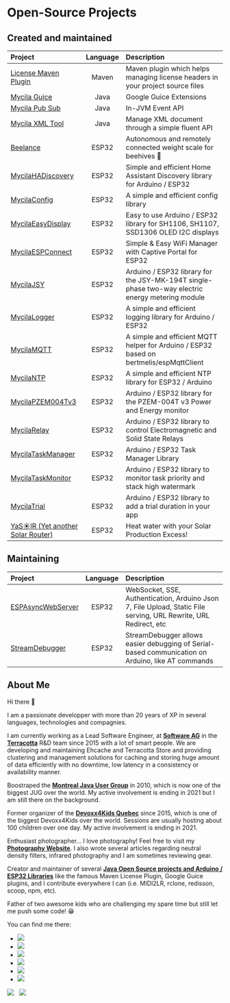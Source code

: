 # Open-Source Projects

## Created and maintained

| **Project**                                                        | **Language** | **Description**                                                                                  |
| :----------------------------------------------------------------- | :----------: | :----------------------------------------------------------------------------------------------- |
| [License Maven Plugin](https://oss.carbou.me/license-maven-plugin) |    Maven     | Maven plugin which helps managing license headers in your project source files                   |
| [Mycila Guice](https://oss.carbou.me/guice)                        |     Java     | Google Guice Extensions                                                                          |
| [Mycila Pub Sub](https://oss.carbou.me/pubsub)                     |     Java     | In-JVM Event API                                                                                 |
| [Mycila XML Tool](https://oss.carbou.me/xmltool)                   |     Java     | Manage XML document through a simple fluent API                                                  |
| [Beelance](https://oss.carbou.me/Beelance)                         |    ESP32     | Autonomous and remotely connected weight scale for beehives 🐝                                   |
| [MycilaHADiscovery](https://oss.carbou.me/MycilaHADiscovery)       |    ESP32     | Simple and efficient Home Assistant Discovery library for Arduino / ESP32                        |
| [MycilaConfig](https://oss.carbou.me/MycilaConfig)                 |    ESP32     | A simple and efficient config library                                                            |
| [MycilaEasyDisplay](https://oss.carbou.me/MycilaEasyDisplay)       |    ESP32     | Easy to use Arduino / ESP32 library for SH1106, SH1107, SSD1306 OLED I2C displays                |
| [MycilaESPConnect](https://oss.carbou.me/MycilaESPConnect)         |    ESP32     | Simple & Easy WiFi Manager with Captive Portal for ESP32                                         |
| [MycilaJSY](https://oss.carbou.me/MycilaJSY)                       |    ESP32     | Arduino / ESP32 library for the JSY-MK-194T single-phase two-way electric energy metering module |
| [MycilaLogger](https://oss.carbou.me/MycilaLogger)                 |    ESP32     | A simple and efficient logging library for Arduino / ESP32                                       |
| [MycilaMQTT](https://oss.carbou.me/MycilaMQTT)                     |    ESP32     | A simple and efficient MQTT helper for Arduino / ESP32 based on bertmelis/espMqttClient          |
| [MycilaNTP](https://oss.carbou.me/MycilaNTP)                       |    ESP32     | A simple and efficient NTP library for ESP32 / Arduino                                           |
| [MycilaPZEM004Tv3](https://oss.carbou.me/MycilaPZEM004Tv3)         |    ESP32     | Arduino / ESP32 library for the PZEM-004T v3 Power and Energy monitor                            |
| [MycilaRelay](https://oss.carbou.me/MycilaRelay)                   |    ESP32     | Arduino / ESP32 library to control Electromagnetic and Solid State Relays                        |
| [MycilaTaskManager](https://oss.carbou.me/MycilaTaskManager)       |    ESP32     | Arduino / ESP32 Task Manager Library                                                             |
| [MycilaTaskMonitor](https://oss.carbou.me/MycilaTaskMonitor)       |    ESP32     | Arduino / ESP32 library to monitor task priority and stack high watermark                        |
| [MycilaTrial](https://oss.carbou.me/MycilaTrial)                   |    ESP32     | Arduino / ESP32 library to add a trial duration in your app                                      |
| [YaS☀️lR (Yet another Solar Router)](https://yasolr.carbou.me)      |    ESP32     | Heat water with your Solar Production Excess!                                                    |

## Maintaining

| **Project**                                                  | **Language** | **Description**                                                                                                  |
| :----------------------------------------------------------- | :----------: | :--------------------------------------------------------------------------------------------------------------- |
| [ESPAsyncWebServer](https://oss.carbou.me/ESPAsyncWebServer) |    ESP32     | WebSocket, SSE, Authentication, Arduino Json 7, File Upload, Static File serving, URL Rewrite, URL Redirect, etc |
| [StreamDebugger](https://oss.carbou.me/StreamDebugger)       |    ESP32     | StreamDebugger allows easier debugging of Serial-based communication on Arduino, like AT commands                |

## About Me

Hi there&nbsp;👋

I am a passionate developper with more than 20 years of XP in several languages, technologies and compagnies.

I am currently working as a Lead Software Engineer, at **[Software AG](https://github.com/SoftwareAG)** in the **[Terracotta](https://github.com/Terracotta-OSS)** R&D team since 2015 with a lot of smart people.
We are developing and maintaining Ehcache and Terracotta Store and providing clustering and management solutions for caching and storing huge amount of data efficiently with no downtime, low latency in a consistency or availability manner.

Boostraped the **[Montreal Java User Group](https://www.montreal-jug.org/)** in 2010, which is now one of the biggest JUG over the world.
My active involvement is ending in 2021 but I am still there on the background.

Former organizer of the **[Devoxx4Kids Quebec](http://www.devoxx4kids.org/quebec/)** since 2015, which is one of the biggest Devoxx4Kids over the world.
Sessions are usually hosting about 100 children over one day.
My active involvement is ending in 2021.

Enthusiast photographer... I love photography! Feel free to visit my **[Photography Website](https://www.mathieu.photography/)**.
I also wrote several articles regarding neutral density filters, infrared photography and I am sometimes reviewing gear.

Creator and maintainer of several **[Java Open Source projects and Arduino / ESP32 Libraries](https://oss.carbou.me/)** like the famous Maven License Plugin, Google Guice plugins, and I contribute everywhere I can (i.e. MIDI2LR, rclone, redisson, scoop, npm, etc).

Father of two awesome kids who are challenging my spare time but still let me push some code! 😁

You can find me there:

- [![](https://img.shields.io/badge/github-mathieucarbou-211F1F?logo=github&logoColor=white&style=flat-square)](https://github.com/mathieucarbou/)
- [![](https://img.shields.io/badge/github-oss-211F1F?logo=github&logoColor=white&style=flat-square)](https://oss.carbou.me)
- [![](https://img.shields.io/badge/linkedin-mathieucarbou-0072B1?logo=linkedin&style=flat-square)](https://www.linkedin.com/in/mathieucarbou/)
- [![](https://img.shields.io/badge/tumblr-mathieu.carbou.me-314d69?logo=tumblr&logoColor=white&style=flat-square)](https://mathieu.carbou.me/)
- [![](https://img.shields.io/badge/website-mathieu.photography-1BC?logo=react&logoColor=white&style=flat-square)](https://www.mathieu.photography/)
- [![](https://img.shields.io/badge/flickr-mathieucarbou-ff69b4?logo=flickr&style=flat-square)](https://www.flickr.com/photos/mathieucarbou/)

[![](https://github-readme-stats.vercel.app/api?username=mathieucarbou&show_icons=true&theme=dark#gh-dark-mode-only&count_private=true&include_all_commits=true)](https://github.com/mathieucarbou/) &nbsp; [![](https://github-readme-stats.vercel.app/api/top-langs/?username=mathieucarbou&layout=compact&show_icons=true&theme=dark#gh-dark-mode-only&count_private=true&include_all_commits=true)](https://github.com/mathieucarbou/)
